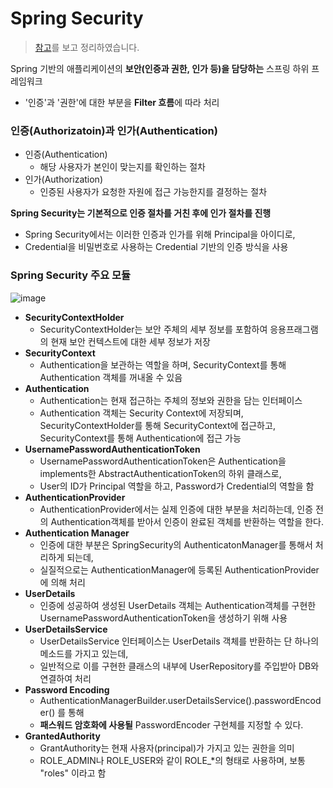 # ****Spring Security****

> [참고](https://mangkyu.tistory.com/76)를  보고 정리하였습니다.

Spring 기반의 애플리케이션의 **보안(인증과 권한, 인가 등)을 담당하는** 스프링 하위 프레임워크

- '인증'과 '권한'에 대한 부분을 **Filter 흐름**에 따라 처리

### **인증(Authorizatoin)과 인가(Authentication)**

- 인증(Authentication)
    - 해당 사용자가 본인이 맞는지를 확인하는 절차
- 인가(Authorization)
    - 인증된 사용자가 요청한 자원에 접근 가능한지를 결정하는 절차

**Spring Security는 기본적으로 인증 절차를 거친 후에 인가 절차를 진행**

- Spring Security에서는 이러한 인증과 인가를 위해 Principal을 아이디로,
- Credential을 비밀번호로 사용하는 Credential 기반의 인증 방식을 사용

### ****Spring Security 주요 모듈****

![image](https://github.com/jminkkk/TIL/assets/102847513/082d1385-d39b-4489-8461-20d8fa6a86e0)


- **SecurityContextHolder**
    - SecurityContextHolder는 보안 주체의 세부 정보를 포함하여 응용프래그램의 현재 보안 컨텍스트에 대한 세부 정보가 저장
- **SecurityContext**
    - Authentication을 보관하는 역할을 하며, SecurityContext를 통해 Authentication 객체를 꺼내올 수 있음
- **Authentication**
    - Authentication는 현재 접근하는 주체의 정보와 권한을 담는 인터페이스
    - Authentication 객체는 Security Context에 저장되며, SecurityContextHolder를 통해 SecurityContext에 접근하고, SecurityContext를 통해 Authentication에 접근 가능
- **UsernamePasswordAuthenticationToken**
    - UsernamePasswordAuthenticationToken은 Authentication을 implements한 AbstractAuthenticationToken의 하위 클래스로,
    - User의 ID가 Principal 역할을 하고, Password가 Credential의 역할을 함
- **AuthenticationProvider**
    - AuthenticationProvider에서는 실제 인증에 대한 부분을 처리하는데, 인증 전의 Authentication객체를 받아서 인증이 완료된 객체를 반환하는 역할을 한다.
- **Authentication Manager**
    - 인증에 대한 부분은 SpringSecurity의 AuthenticatonManager를 통해서 처리하게 되는데,
    - 실질적으로는 AuthenticationManager에 등록된 AuthenticationProvider에 의해 처리
- **UserDetails**
    - 인증에 성공하여 생성된 UserDetails 객체는 Authentication객체를 구현한 UsernamePasswordAuthenticationToken을 생성하기 위해 사용
- **UserDetailsService**
    - UserDetailsService 인터페이스는 UserDetails 객체를 반환하는 단 하나의 메소드를 가지고 있는데,
    - 일반적으로 이를 구현한 클래스의 내부에 UserRepository를 주입받아 DB와 연결하여 처리
- **Password Encoding**
    - AuthenticationManagerBuilder.userDetailsService().passwordEncoder() 를 통해
    - **패스워드 암호화에 사용될** PasswordEncoder 구현체를 지정할 수 있다.
- **GrantedAuthority**
    - GrantAuthority는 현재 사용자(principal)가 가지고 있는 권한을 의미
    - ROLE_ADMIN나 ROLE_USER와 같이 ROLE_*의 형태로 사용하며, 보통 "roles" 이라고 함